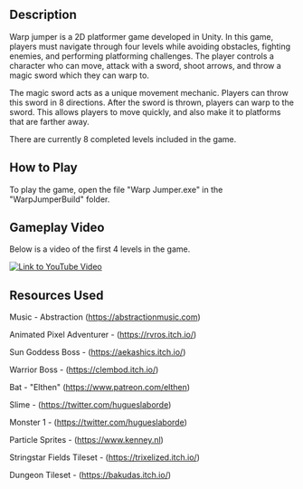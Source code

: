 ## Description

Warp jumper is a 2D platformer game developed in Unity. In this game, players must navigate through four levels while avoiding obstacles, fighting enemies, and performing platforming challenges. The player controls a character who can move, attack with a sword, shoot arrows, and throw a magic sword which they can warp to.

The magic sword acts as a unique movement mechanic. Players can throw this sword in 8 directions. After the sword is thrown, players can warp to the sword. This allows players to move quickly, and also make it to platforms that are farther away.

There are currently 8 completed levels included in the game.

## How to Play

To play the game, open the file "Warp Jumper.exe" in the "WarpJumperBuild" folder.

## Gameplay Video

Below is a video of the first 4 levels in the game.

[![Link to YouTube Video](http://img.youtube.com/vi/BO04FCBpCKw/0.jpg)](http://www.youtube.com/watch?v=BO04FCBpCKw "Warp Jumper Gameplay Video")


## Resources Used

Music - Abstraction (https://abstractionmusic.com)

Animated Pixel Adventurer - (https://rvros.itch.io/)

Sun Goddess Boss - (https://aekashics.itch.io/)

Warrior Boss - (https://clembod.itch.io/)

Bat - "Elthen" (https://www.patreon.com/elthen)

Slime - (https://twitter.com/hugueslaborde)

Monster 1 - (https://twitter.com/hugueslaborde)

Particle Sprites - (https://www.kenney.nl)

Stringstar Fields Tileset - (https://trixelized.itch.io/)

Dungeon Tileset - (https://bakudas.itch.io/)

